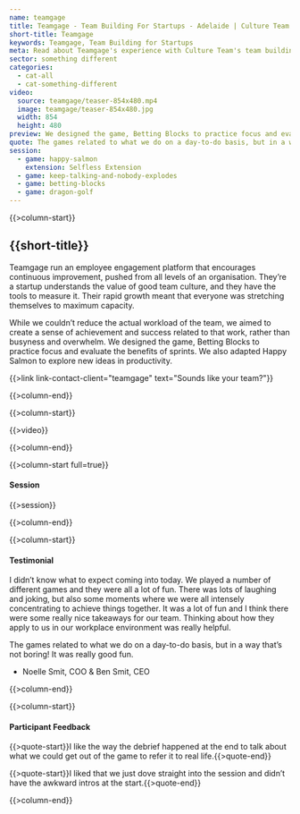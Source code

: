 ```yaml
---
name: teamgage
title: Teamgage - Team Building For Startups - Adelaide | Culture Team
short-title: Teamgage
keywords: Teamgage, Team Building for Startups
meta: Read about Teamgage's experience with Culture Team's team building for startups. Culture Team design team building games to ignite team culture. 
sector: something different
categories:
  - cat-all
  - cat-something-different
video:
  source: teamgage/teaser-854x480.mp4
  image: teamgage/teaser-854x480.jpg
  width: 854
  height: 480
preview: We designed the game, Betting Blocks to practice focus and evaluate the benefits of sprints. We also adapted Happy Salmon to explore new ideas in productivity.
quote: The games related to what we do on a day-to-do basis, but in a way that’s not boring! It was really good fun.
session:
  - game: happy-salmon
    extension: Selfless Extension
  - game: keep-talking-and-nobody-explodes
  - game: betting-blocks
  - game: dragon-golf
---
```

{{>column-start}}

## {{short-title}}

Teamgage run an employee engagement platform that encourages continuous improvement, pushed from all levels of an organisation. They’re a startup understands the value of good team culture, and they have the tools to measure it. Their rapid growth meant that everyone was stretching themselves to maximum capacity.

While we couldn’t reduce the actual workload of the team, we aimed to create a sense of achievement and success related to that work, rather than busyness and overwhelm. We designed the game, Betting Blocks to practice focus and evaluate the benefits of sprints. We also adapted Happy Salmon to explore new ideas in productivity.

{{>link link-contact-client="teamgage" text="Sounds like your team?"}}

{{>column-end}}

{{>column-start}}

{{>video}}

{{>column-end}}

{{>column-start full=true}}

#### Session

{{>session}}

{{>column-end}}

{{>column-start}}

#### Testimonial

I didn’t know what to expect coming into today. We played a number of different games and they were all a lot of fun. There was lots of laughing and joking, but also some moments where we were all intensely concentrating to achieve things together. It was a lot of fun and I think there were some really nice takeaways for our team. Thinking about how they apply to us in our workplace environment was really helpful.

The games related to what we do on a day-to-do basis, but in a way that’s not boring! It was really good fun.

* Noelle Smit, COO & Ben Smit, CEO

{{>column-end}}

{{>column-start}}

#### Participant Feedback

{{>quote-start}}I like the way the debrief happened at the end to talk about what we could get out of the game to refer it to real life.{{>quote-end}}

{{>quote-start}}I liked that we just dove straight into the session and didn’t have the awkward intros at the start.{{>quote-end}}

{{>column-end}}